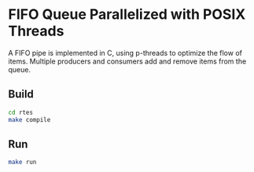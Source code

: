 # FIFO Queue Parallelized with POSIX Threads
A FIFO pipe is implemented in C, using p-threads to optimize the flow of items. Multiple producers and consumers add and remove items from the queue.

## Build
```bash
cd rtes
make compile
```
## Run
```bash
make run
```

